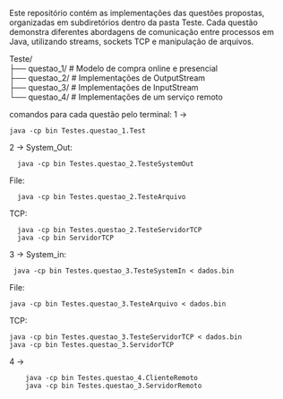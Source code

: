 
Este repositório contém as implementações das questões propostas, organizadas em subdiretórios dentro da pasta Teste.
Cada questão demonstra diferentes abordagens de comunicação entre processos em Java, utilizando streams, sockets TCP e manipulação de arquivos.

Teste/  
├── questao_1/       # Modelo de compra online e presencial  
├── questao_2/       # Implementações de OutputStream  
├── questao_3/       # Implementações de InputStream  
└── questao_4/       # Implementações de um serviço remoto  

comandos para cada questão pelo terminal:
1 -> 
``` | 
java -cp bin Testes.questao_1.Test  
``` 
2 -> 
System_Out:
``` |
  java -cp bin Testes.questao_2.TesteSystemOut
```
File:
``` | 
  java -cp bin Testes.questao_2.TesteArquivo
```
TCP:
``` |
  java -cp bin Testes.questao_2.TesteServidorTCP
  java -cp bin ServidorTCP 
  ```
3 -> 
   System_in:
  
   ``` |
    java -cp bin Testes.questao_3.TesteSystemIn < dados.bin
  ```
  File:
  ``` |
  java -cp bin Testes.questao_3.TesteArquivo < dados.bin
  ```
  TCP:
  ``` |
  java -cp bin Testes.questao_3.TesteServidorTCP < dados.bin  
  java -cp bin Testes.questao_3.ServidorTCP
  ```
4 -> 
``` |
    java -cp bin Testes.questao_4.ClienteRemoto  
    java -cp bin Testes.questao_3.ServidorRemoto  
``` 

